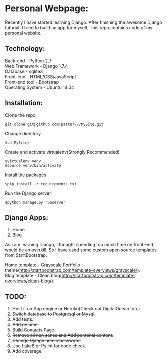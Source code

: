 Personal Webpage:
=================
Recently I have started learning Django. After finishing the awesome Django tutorial, I tried to build an app for myself. This repo contains code of my personal website.

Technology:
-----------
Back-end - Python 2.7  
Web Framework - Django 1.7.4  
Database - sqlite3  
Front-end - HTML/CSS/JavaScript  
Front-end tool - Bootstrap  
Operating System - Ubuntu 14.04  

Installation:
-------------
Clone the repo  

```
git clone git@github.com:pattu777/MySite.git
```

Change directory  

```
$cd MySite/
```

Create and activate virtualenv(Strongly Recommended)  

```
$virtualenv venv
$source venv/bin/activate
```

Install the packages  

```
$pip install -r requirements.txt
```

Run the Django server  

```
$python manage.py runserver
```


Django Apps:
------------
1. Home  
2. Blog  

As I am learning Django, I thought spending too much time on front-end would be an overkill. So I have used some custom open source templates from StartBootstrap.

Home template - Grayscale Portfolio theme(http://startbootstrap.com/template-overviews/grayscale/).  
Blog template - Clean blog(http://startbootstrap.com/template-overviews/clean-blog/).  

TODO:
-----
1. Host it on App engine or Heroku(Check out DigitalOcean too.)
2. ~~Switch database to Postgresql or Mysql.~~
3. Add tests.
4. ~~Add resume.~~
5. ~~Build Contacts Page.~~
6. ~~Remove all non sense and Add personal content.~~
7. ~~Change Django admin password.~~
8. Use flake8 or Pylint for code check.
9. Add coverage.  
